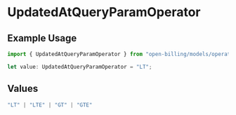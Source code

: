 # UpdatedAtQueryParamOperator

## Example Usage

```typescript
import { UpdatedAtQueryParamOperator } from "open-billing/models/operations";

let value: UpdatedAtQueryParamOperator = "LT";
```

## Values

```typescript
"LT" | "LTE" | "GT" | "GTE"
```